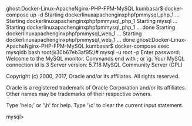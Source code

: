 
ghost:Docker-Linux-ApacheNginx-PHP-FPM-MySQL kumbasar$ docker-compose up -d
Starting dockerlinuxapachenginxphpfpmmysql_php_1 ...
Starting dockerlinuxapachenginxphpfpmmysql_php_1
Starting mysql ...
Starting dockerlinuxapachenginxphpfpmmysql_php_1 ... done
Starting dockerlinuxapachenginxphpfpmmysql_web_1 ...
Starting dockerlinuxapachenginxphpfpmmysql_web_1 ... done
ghost:Docker-Linux-ApacheNginx-PHP-FPM-MySQL kumbasar$ docker-compose exec mysqldb bash
root@30b67eb3af95:/# mysql -u root -p
Enter password:
Welcome to the MySQL monitor.  Commands end with ; or \g.
Your MySQL connection id is 3
Server version: 5.7.18 MySQL Community Server (GPL)

Copyright (c) 2000, 2017, Oracle and/or its affiliates. All rights reserved.

Oracle is a registered trademark of Oracle Corporation and/or its
affiliates. Other names may be trademarks of their respective
owners.

Type 'help;' or '\h' for help. Type '\c' to clear the current input statement.

mysql>
